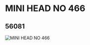 # MINI HEAD NO 466
## 56081
![MINI HEAD NO 466](https://lc-www-live-s.legocdn.com/media/bricks/5/2/4294989.jpg)